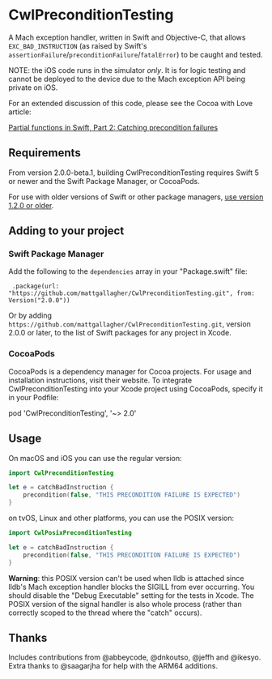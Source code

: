 # CwlPreconditionTesting

A Mach exception handler, written in Swift and Objective-C, that allows `EXC_BAD_INSTRUCTION` (as raised by Swift's `assertionFailure`/`preconditionFailure`/`fatalError`) to be caught and tested.

NOTE: the iOS code runs in the simulator *only*. It is for logic testing and cannot be deployed to the device due to the Mach exception API being private on iOS.

For an extended discussion of this code, please see the Cocoa with Love article:
	
[Partial functions in Swift, Part 2: Catching precondition failures](http://cocoawithlove.com/blog/2016/02/02/partial-functions-part-two-catching-precondition-failures.html)

## Requirements

From version 2.0.0-beta.1, building CwlPreconditionTesting requires Swift 5 or newer and the Swift Package Manager, or CocoaPods.

For use with older versions of Swift or other package managers, [use version 1.2.0 or older](https://github.com/mattgallagher/CwlPreconditionTesting/tree/1.2.0).

## Adding to your project

### Swift Package Manager

Add the following to the `dependencies` array in your "Package.swift" file:

	 .package(url: "https://github.com/mattgallagher/CwlPreconditionTesting.git", from: Version("2.0.0"))

Or by adding `https://github.com/mattgallagher/CwlPreconditionTesting.git`, version 2.0.0 or later, to the list of Swift packages for any project in Xcode.

### CocoaPods

CocoaPods is a dependency manager for Cocoa projects. For usage and installation instructions, visit their website. To integrate CwlPreconditionTesting into your Xcode project using CocoaPods, specify it in your Podfile:

pod 'CwlPreconditionTesting', '~> 2.0'

## Usage

On macOS and iOS you can use the regular version:

```swift
import CwlPreconditionTesting

let e = catchBadInstruction {
	precondition(false, "THIS PRECONDITION FAILURE IS EXPECTED")
}
```

on tvOS, Linux and other platforms, you can use the POSIX version:

```swift
import CwlPosixPreconditionTesting

let e = catchBadInstruction {
	precondition(false, "THIS PRECONDITION FAILURE IS EXPECTED")
}
```

**Warning**: this POSIX version can't be used when lldb is attached since lldb's Mach exception handler blocks the SIGILL from ever occurring. You should disable the "Debug Executable" setting for the tests in Xcode. The POSIX version of the signal handler is also whole process (rather than correctly scoped to the thread where the "catch" occurs).

## Thanks

Includes contributions from @abbeycode, @dnkoutso, @jeffh and @ikesyo. Extra thanks to @saagarjha for help with the ARM64 additions.